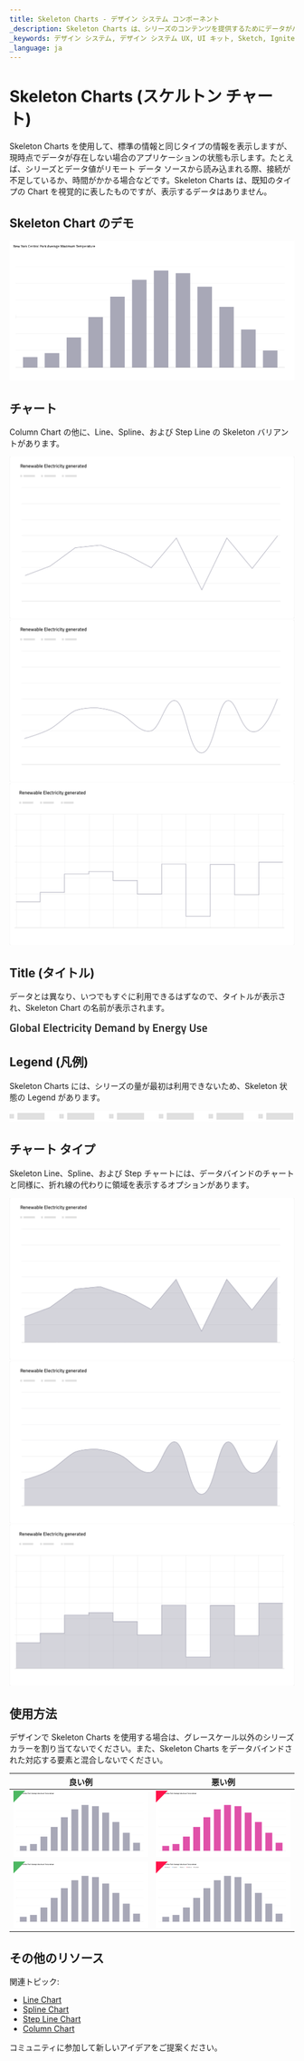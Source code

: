 ```yaml
---
title: Skeleton Charts - デザイン システム コンポーネント
_description: Skeleton Charts は、シリーズのコンテンツを提供するためにデータがバックグラウンドで読み込まれているときに表示されるさまざまな Chart コンポーネントの表現です。
_keywords: デザイン システム, デザイン システム UX, UI キット, Sketch, Ignite UI for Angular, Sketch to Angular, Angular, Angular デザイン システム, Sketch から コードをエクスポート, Angular 用のデザイン キット, Sketch HTML, Sketch to HTML, Sketch UI キット
_language: ja
---
```


# Skeleton Charts (スケルトン チャート)

Skeleton Charts を使用して、標準の情報と同じタイプの情報を表示しますが、現時点でデータが存在しない場合のアプリケーションの状態も示します。たとえば、シリーズとデータ値がリモート データ ソースから読み込まれる際、接続が不足しているか、時間がかかる場合などです。Skeleton Charts は、既知のタイプの Chart を視覚的に表したものですが、表示するデータはありません。

## Skeleton Chart のデモ

<img class="responsive-img" src="../images/skeleton_charts_column.png" srcset="../images/skeleton_charts_column@2x.png 2x" />

## チャート

Column Chart の他に、Line、Spline、および Step Line の Skeleton バリアントがあります。

<img class="responsive-img" src="../images/skeleton_charts_line.png" srcset="../images/skeleton_charts_line@2x.png 2x" />
<img class="responsive-img" src="../images/skeleton_charts_spline.png" srcset="../images/skeleton_charts_spline@2x.png 2x" />
<img class="responsive-img" src="../images/skeleton_charts_step.png" srcset="../images/skeleton_charts_step@2x.png 2x" />

## Title (タイトル)

データとは異なり、いつでもすぐに利用できるはずなので、タイトルが表示され、Skeleton Chart の名前が表示されます。

<img class="responsive-img" src="../images/skeleton_charts_title.png" srcset="../images/skeleton_charts_title@2x.png 2x" />

## Legend (凡例)

Skeleton Charts には、シリーズの量が最初は利用できないため、Skeleton 状態の Legend があります。

<img class="responsive-img" src="../images/skeleton_charts_legend.png" srcset="../images/skeleton_charts_legend@2x.png 2x" />

## チャート タイプ

Skeleton Line、Spline、および Step チャートには、データバインドのチャートと同様に、折れ線の代わりに領域を表示するオプションがあります。

<img class="responsive-img" src="../images/skeleton_charts_linearea.png" srcset="../images/skeleton_charts_linearea@2x.png 2x" />
<img class="responsive-img" src="../images/skeleton_charts_splinearea.png" srcset="../images/skeleton_charts_splinearea@2x.png 2x" />
<img class="responsive-img" src="../images/skeleton_charts_steparea.png" srcset="../images/skeleton_charts_steparea@2x.png 2x" />

## 使用方法

デザインで Skeleton Charts を使用する場合は、グレースケール以外のシリーズ カラーを割り当てないでください。また、Skeleton Charts をデータバインドされた対応する要素と混合しないでください。

| 良い例                                                                                                | 悪い例                                                                                                 |
| ------------------------------------------------------------------------------------------------- | ----------------------------------------------------------------------------------------------------- |
| <img class="responsive-img" src="../images/skeleton_charts_do1.png" srcset="../images/skeleton_charts_do1@2x.png 2x" /> | <img class="responsive-img" src="../images/skeleton_charts_dont1.png" srcset="../images/skeleton_charts_dont1@2x.png 2x" /> |
| <img class="responsive-img" src="../images/skeleton_charts_do1.png" srcset="../images/skeleton_charts_do1@2x.png 2x" /> | <img class="responsive-img" src="../images/skeleton_charts_dont2.png" srcset="../images/skeleton_charts_dont2@2x.png 2x" /> |

## その他のリソース

関連トピック:

- [Line Chart](../line-chart.md)
- [Spline Chart](../spline-chart.md)
- [Step Line Chart](../step-line-chart.md)
- [Column Chart](../column-chart.md)
  <div class="divider--half"></div>

コミュニティに参加して新しいアイデアをご提案ください。
